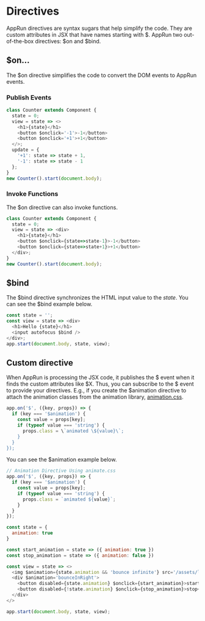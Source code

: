 # Directives

AppRun directives are syntax sugars that help simplify the code. They are custom attributes in JSX that have names starting with $. AppRun two out-of-the-box directives: $on and $bind.

## $on...

The $on directive simplifies the code to convert the DOM events to AppRun events.

### Publish Events

```js
class Counter extends Component {
  state = 0;
  view = state => <>
    <h1>{state}</h1>
    <button $onclick='-1'>-1</button>
    <button $onclick='+1'>+1</button>
  </>;
  update = {
    '+1': state => state + 1,
    '-1': state => state - 1
  };
}
new Counter().start(document.body);
```
<apprun-play></apprun-play>


### Invoke Functions

The $on directive can also invoke functions.

```js
class Counter extends Component {
  state = 0;
  view = state => <div>
    <h1>{state}</h1>
    <button $onclick={state=>state-1}>-1</button>
    <button $onclick={state=>state+1}>+1</button>
  </div>;
}
new Counter().start(document.body);
```
<apprun-play></apprun-play>

## $bind

The $bind directive synchronizes the HTML input value to the _state_.
You can see the $bind example below.

```js
const state = '';
const view = state => <div>
  <h1>Hello {state}</h1>
  <input autofocus $bind />
</div>;
app.start(document.body, state, view);
```
<apprun-play></apprun-play>

## Custom directive

When AppRun is processing the JSX code, it publishes the $ event when it finds the custom attributes like $X. Thus, you can subscribe to the $ event to provide your directives. E.g., if you create the $animation directive to attach the animation classes from the animation library, [animation.css](https://daneden.github.io/animate.css).

```js
app.on('$', ({key, props}) => {
  if (key === '$animation') {
    const value = props[key];
    if (typeof value === 'string') {
      props.class = \`animated \${value}\`;
    }
  }
});
```
You can see the $animation example below.

```js
// Animation Directive Using animate.css
app.on('$', ({key, props}) => {
  if (key === '$animation') {
    const value = props[key];
    if (typeof value === 'string') {
      props.class = `animated ${value}`;
    }
  }
});

const state = {
  animation: true
}

const start_animation = state => ({ animation: true })
const stop_animation = state => ({ animation: false })

const view = state => <>
  <img $animation={state.animation && 'bounce infinite'} src='/assets/logo.png' />
  <div $animation='bounceInRight'>
    <button disabled={state.animation} $onclick={start_animation}>start</button>
    <button disabled={!state.animation} $onclick={stop_animation}>stop</button>
  </div>
</>

app.start(document.body, state, view);
```
<apprun-play></apprun-play>